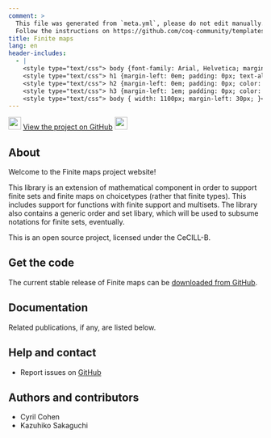 ```yaml
---
comment: >
  This file was generated from `meta.yml`, please do not edit manually.
  Follow the instructions on https://github.com/coq-community/templates to regenerate.
title: Finite maps
lang: en
header-includes:
  - |
    <style type="text/css"> body {font-family: Arial, Helvetica; margin-left: 5em; font-size: large;} </style>
    <style type="text/css"> h1 {margin-left: 0em; padding: 0px; text-align: center} </style>
    <style type="text/css"> h2 {margin-left: 0em; padding: 0px; color: #580909} </style>
    <style type="text/css"> h3 {margin-left: 1em; padding: 0px; color: #C05001;} </style>
    <style type="text/css"> body { width: 1100px; margin-left: 30px; }</style>
---
```


<div style="text-align:left"><img src="https://github.githubassets.com/images/modules/logos_page/Octocat.png" height="25" style="border:0px">
<a href="https://github.com/math-comp/finmap">View the project on GitHub</a>
<img src="https://github.githubassets.com/images/modules/logos_page/Octocat.png" height="25" style="border:0px"></div>

## About

Welcome to the Finite maps project website!

This library is an extension of mathematical component in order to
support finite sets and finite maps on choicetypes (rather that finite
types). This includes support for functions with finite support and
multisets. The library also contains a generic order and set libary,
which will be used to subsume notations for finite sets, eventually.

This is an open source project, licensed under the CeCILL-B.

## Get the code

The current stable release of Finite maps can be [downloaded from GitHub](https://github.com/math-comp/finmap/releases).

## Documentation


Related publications, if any, are listed below.


## Help and contact

- Report issues on [GitHub](https://github.com/math-comp/finmap/issues)

## Authors and contributors

- Cyril Cohen
- Kazuhiko Sakaguchi


